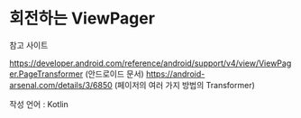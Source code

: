 # 회전하는 ViewPager

참고 사이트

  https://developer.android.com/reference/android/support/v4/view/ViewPager.PageTransformer (안드로이드 문서)
  https://android-arsenal.com/details/3/6850 (페이저의 여러 가지 방법의 Transformer)
  
  작성 언어 : Kotlin
